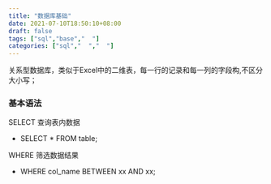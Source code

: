 ```yaml
---
title: "数据库基础"
date: 2021-07-10T18:50:10+08:00
draft: false
tags: ["sql","base","  "]
categories: ["sql","  ","  "]
---
```


关系型数据库，类似于Excel中的二维表，每一行的记录和每一列的字段构,不区分大小写；

### 基本语法

SELECT 查询表内数据

- SELECT * FROM table;

WHERE 筛选数据结果

- WHERE col_name BETWEEN xx AND xx;


